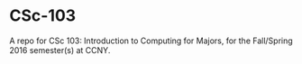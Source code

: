 # CSc-103
A repo for CSc 103: Introduction to Computing for Majors, for the Fall/Spring 2016 semester(s) at CCNY.
